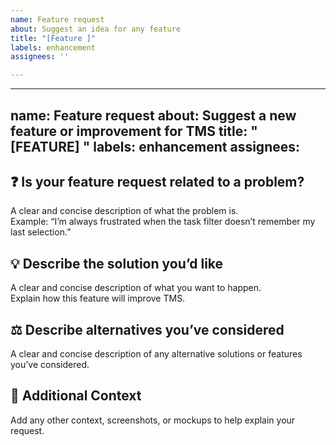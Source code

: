 ```yaml
---
name: Feature request
about: Suggest an idea for any feature
title: "[Feature ]"
labels: enhancement
assignees: ''

---
```


---
name: Feature request
about: Suggest a new feature or improvement for TMS
title: "[FEATURE] "
labels: enhancement
assignees: 
---

## ❓ Is your feature request related to a problem?
A clear and concise description of what the problem is.  
Example: “I’m always frustrated when the task filter doesn’t remember my last selection.”

## 💡 Describe the solution you’d like
A clear and concise description of what you want to happen.  
Explain how this feature will improve TMS.

## ⚖️ Describe alternatives you’ve considered
A clear and concise description of any alternative solutions or features you’ve considered.

## 📎 Additional Context
Add any other context, screenshots, or mockups to help explain your request.

